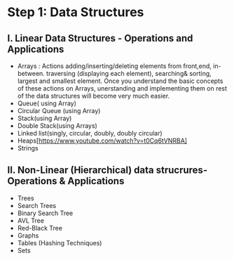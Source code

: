 # Step 1: Data Structures
## I. Linear Data Structures - Operations and Applications

- Arrays : Actions adding/inserting/deleting elements from front,end, in-between. traversing (displaying each element), searching& sorting, largest and smallest element. Once you understand the basic concepts of these actions on Arrays, unerstanding and implementing them on rest of the data structures will become very much easier.
- Queue( using Array)
- Circular Queue (using Array)
- Stack(using Array)
- Double Stack(using Arrays)
- Linked list(singly, circular, doubly, doubly circular)
- Heaps[https://www.youtube.com/watch?v=t0Cq6tVNRBA]
- Strings

## II. Non-Linear (Hierarchical) data strucrures- Operations & Applications

- Trees
- Search Trees
- Binary Search Tree
- AVL Tree
- Red-Black Tree
- Graphs
- Tables (Hashing Techniques)
- Sets
